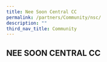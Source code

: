 ```yaml
---
title: Nee Soon Central CC
permalink: /partners/Community/nsc/
description: ""
third_nav_title: Community
---
```

## NEE SOON CENTRAL CC

